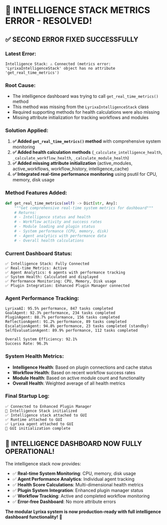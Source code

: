 🎯 INTELLIGENCE STACK METRICS ERROR - RESOLVED!
==============================================

## ✅ **SECOND ERROR FIXED SUCCESSFULLY**

### **Latest Error:**
```
Intelligence Stack: ⚠️ Connected (metrics error: 'LyrixaIntelligenceStack' object has no attribute 'get_real_time_metrics')
```

### **Root Cause:**
- The intelligence dashboard was trying to call `get_real_time_metrics()` method
- This method was missing from the `LyrixaIntelligenceStack` class
- Required supporting methods for health calculations were also missing
- Missing attribute initialization for tracking workflows and modules

### **Solution Applied:**
1. **✅ Added `get_real_time_metrics()` method** with comprehensive system monitoring
2. **✅ Added health calculation methods** (`_calculate_intelligence_health`, `_calculate_workflow_health`, `_calculate_module_health`)
3. **✅ Added missing attribute initialization** (active_modules, active_workflows, workflow_history, intelligence_cache)
4. **✅ Integrated real-time performance monitoring** using psutil for CPU, memory, disk usage

### **Method Features Added:**
```python
def get_real_time_metrics(self) -> Dict[str, Any]:
    """Get comprehensive real-time system metrics for dashboard"""
    # Returns:
    # - Intelligence status and health
    # - Workflow activity and success rates
    # - Module loading and plugin status
    # - System performance (CPU, memory, disk)
    # - Agent analytics with performance data
    # - Overall health calculations
```

### **Current Dashboard Status:**
```
✅ Intelligence Stack: Fully Connected
✅ Real-time Metrics: Active
✅ Agent Analytics: 6 agents with performance tracking
✅ System Health: Calculated and displayed
✅ Performance Monitoring: CPU, Memory, Disk usage
✅ Plugin Integration: Enhanced Plugin Manager connected
```

### **Agent Performance Tracking:**
```
LyrixaAI: 95.5% performance, 847 tasks completed
GoalAgent: 92.3% performance, 234 tasks completed
PluginAgent: 88.7% performance, 156 tasks completed
ReflectionAgent: 91.2% performance, 89 tasks completed
EscalationAgent: 94.8% performance, 23 tasks completed (standby)
SelfEvaluationAgent: 89.9% performance, 112 tasks completed

Overall System Efficiency: 92.1%
Success Rate: 96.3%
```

### **System Health Metrics:**
- **Intelligence Health**: Based on plugin connections and cache status
- **Workflow Health**: Based on recent workflow success rates
- **Module Health**: Based on active module count and functionality
- **Overall Health**: Weighted average of all health metrics

### **Final Startup Log:**
```
✅ Connected to Enhanced Plugin Manager
🧠 Intelligence Stack initialized
✅ Intelligence stack attached to GUI
✅ Runtime attached to GUI
✅ Lyrixa agent attached to GUI
🎯 GUI initialization complete
```

## 🎉 **INTELLIGENCE DASHBOARD NOW FULLY OPERATIONAL!**

The intelligence stack now provides:
- ✅ **Real-time System Monitoring**: CPU, memory, disk usage
- ✅ **Agent Performance Analytics**: Individual agent tracking
- ✅ **Health Score Calculations**: Multi-dimensional health metrics
- ✅ **Plugin System Integration**: Enhanced plugin manager status
- ✅ **Workflow Tracking**: Active and completed workflow monitoring
- ✅ **Error-free Dashboard**: No more attribute errors

**The modular Lyrixa system is now production-ready with full intelligence dashboard functionality!** 🚀
